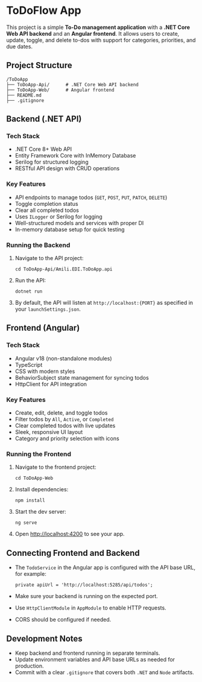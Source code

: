 # ToDoFlow App

This project is a simple **To-Do management application** with a **.NET Core Web API backend** and an **Angular frontend**. It allows users to create, update, toggle, and delete to-dos with support for categories, priorities, and due dates.

## Project Structure

```
/ToDoApp
├── ToDoApp-Api/      # .NET Core Web API backend
├── ToDoApp-Web/      # Angular frontend
├── README.md
├── .gitignore

```

## Backend (.NET API)

### Tech Stack

- .NET Core 8+ Web API
- Entity Framework Core with InMemory Database
- Serilog for structured logging
- RESTful API design with CRUD operations

### Key Features

- API endpoints to manage todos (`GET`, `POST`, `PUT`, `PATCH`, `DELETE`)
- Toggle completion status
- Clear all completed todos
- Uses `ILogger` or Serilog for logging
- Well-structured models and services with proper DI
- In-memory database setup for quick testing

### Running the Backend

1. Navigate to the API project:

   ```
   cd ToDoApp-Api/Amili.EDI.ToDoApp.api
   ```

2. Run the API:

   ```
   dotnet run
   ```

3. By default, the API will listen at `http://localhost:{PORT}` as specified in your `launchSettings.json`.

## Frontend (Angular)

### Tech Stack

- Angular v18 (non-standalone modules)
- TypeScript
- CSS with modern styles
- BehaviorSubject state management for syncing todos
- HttpClient for API integration

### Key Features

- Create, edit, delete, and toggle todos
- Filter todos by `All`, `Active`, or `Completed`
- Clear completed todos with live updates
- Sleek, responsive UI layout
- Category and priority selection with icons

### Running the Frontend

1. Navigate to the frontend project:

   ```
   cd ToDoApp-Web
   ```

2. Install dependencies:

   ```
   npm install
   ```

3. Start the dev server:

   ```
   ng serve
   ```

4. Open [http://localhost:4200](http://localhost:4200) to see your app.

## Connecting Frontend and Backend

- The `TodoService` in the Angular app is configured with the API base URL, for example:

  ```
  private apiUrl = 'http://localhost:5285/api/todos';
  ```

- Make sure your backend is running on the expected port.
- Use `HttpClientModule` in `AppModule` to enable HTTP requests.
- CORS should be configured if needed.

## Development Notes

- Keep backend and frontend running in separate terminals.
- Update environment variables and API base URLs as needed for production.
- Commit with a clear `.gitignore` that covers both `.NET` and `Node` artifacts.
